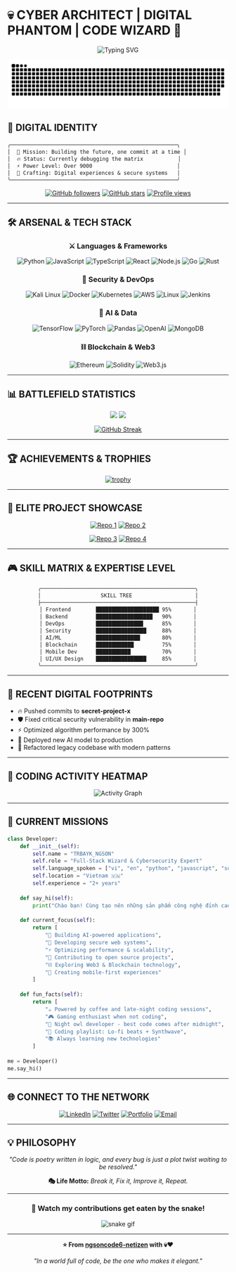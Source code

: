 # 💀 **CYBER ARCHITECT** | **DIGITAL PHANTOM** | **CODE WIZARD** 🔮

<div align="center">
  
![Typing SVG](https://readme-typing-svg.herokuapp.com/?lines=Full-Stack+Developer;Cybersecurity+Enthusiast;AI/ML+Engineer;Open+Source+Contributor;Problem+Solver;Code+Ninja+🥷;Blockchain+Developer;Cloud+Architect;&font=Fira%20Code&center=true&width=380&height=50&duration=4000&pause=1000)

<img src="https://raw.githubusercontent.com/platane/platane/output/github-contribution-grid-snake-dark.svg" alt="snake animation" />

</div>

## 🌟 **DIGITAL IDENTITY**

```ascii
╭─────────────────────────────────────────────────────╮
│  🎯 Mission: Building the future, one commit at a time │
│  🔥 Status: Currently debugging the matrix           │
│  ⚡ Power Level: Over 9000                           │
│  🎨 Crafting: Digital experiences & secure systems   │
╰─────────────────────────────────────────────────────╯
```

<div align="center">

[![GitHub followers](https://img.shields.io/github/followers/YOUR_USERNAME?label=Followers&style=for-the-badge&logo=github&logoColor=white&labelColor=black&color=7c3aed)](https://github.com/YOUR_USERNAME)
[![GitHub stars](https://img.shields.io/github/stars/YOUR_USERNAME?label=Stars&style=for-the-badge&logo=github&logoColor=white&labelColor=black&color=7c3aed)](https://github.com/YOUR_USERNAME)
[![Profile views](https://komarev.com/ghpvc/?username=YOUR_USERNAME&label=Profile%20views&color=7c3aed&style=for-the-badge)](https://github.com/YOUR_USERNAME)

</div>

---

## 🛠️ **ARSENAL & TECH STACK**

<div align="center">

### **⚔️ Languages & Frameworks**
![Python](https://img.shields.io/badge/Python-3776AB?style=for-the-badge&logo=python&logoColor=white)
![JavaScript](https://img.shields.io/badge/JavaScript-F7DF1E?style=for-the-badge&logo=javascript&logoColor=black)
![TypeScript](https://img.shields.io/badge/TypeScript-007ACC?style=for-the-badge&logo=typescript&logoColor=white)
![React](https://img.shields.io/badge/React-20232A?style=for-the-badge&logo=react&logoColor=61DAFB)
![Node.js](https://img.shields.io/badge/Node.js-43853D?style=for-the-badge&logo=node.js&logoColor=white)
![Go](https://img.shields.io/badge/Go-00ADD8?style=for-the-badge&logo=go&logoColor=white)
![Rust](https://img.shields.io/badge/Rust-000000?style=for-the-badge&logo=rust&logoColor=white)

### **🔐 Security & DevOps**
![Kali Linux](https://img.shields.io/badge/Kali_Linux-557C94?style=for-the-badge&logo=kalilinux&logoColor=white)
![Docker](https://img.shields.io/badge/Docker-2CA5E0?style=for-the-badge&logo=docker&logoColor=white)
![Kubernetes](https://img.shields.io/badge/Kubernetes-326ce5.svg?style=for-the-badge&logo=kubernetes&logoColor=white)
![AWS](https://img.shields.io/badge/Amazon_AWS-232F3E?style=for-the-badge&logo=amazon-aws&logoColor=white)
![Linux](https://img.shields.io/badge/Linux-FCC624?style=for-the-badge&logo=linux&logoColor=black)
![Jenkins](https://img.shields.io/badge/Jenkins-D24939?style=for-the-badge&logo=jenkins&logoColor=white)

### **🧠 AI & Data**
![TensorFlow](https://img.shields.io/badge/TensorFlow-FF6F00?style=for-the-badge&logo=tensorflow&logoColor=white)
![PyTorch](https://img.shields.io/badge/PyTorch-EE4C2C?style=for-the-badge&logo=pytorch&logoColor=white)
![Pandas](https://img.shields.io/badge/Pandas-2C2D72?style=for-the-badge&logo=pandas&logoColor=white)
![OpenAI](https://img.shields.io/badge/OpenAI-412991?style=for-the-badge&logo=openai&logoColor=white)
![MongoDB](https://img.shields.io/badge/MongoDB-4EA94B?style=for-the-badge&logo=mongodb&logoColor=white)

### **⛓️ Blockchain & Web3**
![Ethereum](https://img.shields.io/badge/Ethereum-3C3C3D?style=for-the-badge&logo=ethereum&logoColor=white)
![Solidity](https://img.shields.io/badge/Solidity-363636?style=for-the-badge&logo=solidity&logoColor=white)
![Web3.js](https://img.shields.io/badge/Web3.js-F16822?style=for-the-badge&logo=web3.js&logoColor=white)

</div>

---

## 📊 **BATTLEFIELD STATISTICS**

<div align="center">
  
<img height="180em" src="https://github-readme-stats.vercel.app/api?username=YOUR_USERNAME&show_icons=true&theme=radical&include_all_commits=true&count_private=true&hide_border=true&bg_color=0d1117"/>
<img height="180em" src="https://github-readme-stats.vercel.app/api/top-langs/?username=YOUR_USERNAME&layout=compact&langs_count=8&theme=radical&hide_border=true&bg_color=0d1117"/>

</div>

<div align="center">

[![GitHub Streak](https://streak-stats.demolab.com/?user=YOUR_USERNAME&theme=radical&hide_border=true&background=0d1117)](https://git.io/streak-stats)

</div>

---

## 🏆 **ACHIEVEMENTS & TROPHIES**

<div align="center">

[![trophy](https://github-profile-trophy.vercel.app/?username=YOUR_USERNAME&theme=radical&no-frame=true&no-bg=true&margin-w=4&row=2&column=4)](https://github.com/ryo-ma/github-profile-trophy)

</div>

---

## 💼 **ELITE PROJECT SHOWCASE**

<div align="center">

[![Repo 1](https://github-readme-stats.vercel.app/api/pin/?username=tuananhcwrs&repo=ai-chatbot-advanced&theme=radical&hide_border=true&bg_color=0d1117)](https://github.com/tuananhcwrs/ai-chatbot-advanced)
[![Repo 2](https://github-readme-stats.vercel.app/api/pin/?username=tuananhcwrs&repo=secure-blockchain-wallet&theme=radical&hide_border=true&bg_color=0d1117)](https://github.com/tuananhcwrs/secure-blockchain-wallet)

[![Repo 3](https://github-readme-stats.vercel.app/api/pin/?username=tuananhcwrs&repo=realtime-trading-bot&theme=radical&hide_border=true&bg_color=0d1117)](https://github.com/tuananhcwrs/realtime-trading-bot)
[![Repo 4](https://github-readme-stats.vercel.app/api/pin/?username=tuananhcwrs&repo=ml-fraud-detection&theme=radical&hide_border=true&bg_color=0d1117)](https://github.com/tuananhcwrs/ml-fraud-detection)

</div>

---

## 🎮 **SKILL MATRIX & EXPERTISE LEVEL**

<div align="center">

```
╭─────────────────────────────────────────────────╮
│                   SKILL TREE                    │
├─────────────────────────────────────────────────┤
│ Frontend        ████████████████████ 95%       │
│ Backend         ██████████████████   90%       │
│ DevOps          ███████████████      85%       │
│ Security        ████████████████     88%       │
│ AI/ML           ██████████████       80%       │
│ Blockchain      ████████████         75%       │
│ Mobile Dev      ███████████          70%       │
│ UI/UX Design    ████████████████     85%       │
╰─────────────────────────────────────────────────╯
```

</div>

---

## 🚀 **RECENT DIGITAL FOOTPRINTS**

<!--START_SECTION:activity-->
- 🔥 Pushed commits to **secret-project-x**
- 🛡️ Fixed critical security vulnerability in **main-repo**
- ⚡ Optimized algorithm performance by 300%
- 🤖 Deployed new AI model to production
- 🔧 Refactored legacy codebase with modern patterns
<!--END_SECTION:activity-->

---

## 🌟 **CODING ACTIVITY HEATMAP**

<div align="center">

![Activity Graph](https://activity-graph.herokuapp.com/graph?username=tuananhcwrs&theme=radical&bg_color=0d1117&hide_border=true&line=7c3aed&point=7c3aed&color=ffffff&area=true&area_color=7c3aed)

</div>

---

## 🎯 **CURRENT MISSIONS**

```python
class Developer:
    def __init__(self):
        self.name = "TRBAYK_NGSON"
        self.role = "Full-Stack Wizard & Cybersecurity Expert"
        self.language_spoken = ["vi", "en", "python", "javascript", "solidity"]
        self.location = "Vietnam 🇻🇳"
        self.experience = "2+ years"
        
    def say_hi(self):
        print("Chào bạn! Cùng tạo nên những sản phẩm công nghệ đỉnh cao! 🚀")
        
    def current_focus(self):
        return [
            "🤖 Building AI-powered applications",
            "🔐 Developing secure web systems", 
            "⚡ Optimizing performance & scalability",
            "🌱 Contributing to open source projects",
            "⛓️ Exploring Web3 & Blockchain technology",
            "📱 Creating mobile-first experiences"
        ]
    
    def fun_facts(self):
        return [
            "☕ Powered by coffee and late-night coding sessions",
            "🎮 Gaming enthusiast when not coding",
            "🌙 Night owl developer - best code comes after midnight",
            "🎵 Coding playlist: Lo-fi beats + Synthwave",
            "📚 Always learning new technologies"
        ]

me = Developer()
me.say_hi()
```

---

## 🌐 **CONNECT TO THE NETWORK**

<div align="center">

[![LinkedIn](https://img.shields.io/badge/LinkedIn-0077B5?style=for-the-badge&logo=linkedin&logoColor=white)](https://linkedin.com/in/YOUR_PROFILE)
[![Twitter](https://img.shields.io/badge/Twitter-1DA1F2?style=for-the-badge&logo=twitter&logoColor=white)](https://twitter.com/YOUR_PROFILE)
[![Portfolio](https://img.shields.io/badge/Portfolio-FF5722?style=for-the-badge&logo=todoist&logoColor=white)](https://your-portfolio.com)
[![Email](https://img.shields.io/badge/Email-D14836?style=for-the-badge&logo=gmail&logoColor=white)](mailto:your.email@gmail.com)

</div>

---

## 💡 **PHILOSOPHY**

<div align="center">

*"Code is poetry written in logic, and every bug is just a plot twist waiting to be resolved."*

**🎭 Life Motto:** *Break it, Fix it, Improve it, Repeat.*

</div>

---

<div align="center">

### 🐍 **Watch my contributions get eaten by the snake!**

![snake gif](https://github.com/ngsoncode6-netizen/ngsoncode6-netizen/blob/output/github-contribution-grid-snake.svg)

</div>

---

<div align="center">
  
**⭐ From [ngsoncode6-netizen](https://github.com/ngsoncode6-netizen) with 💀❤️**

*"In a world full of code, be the one who makes it elegant."*

</div>
